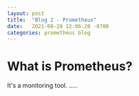 ```yaml
---
layout: post
title:  "Blog 2 - Prometheus"
date:   2021-08-28 12:06:20 -0700
categories: prometheus blog 
---
```


# What is Prometheus?
It's a monitoring tool. 
.....
